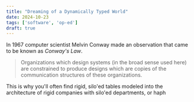 ```yaml
---
title: "Dreaming of a Dynamically Typed World"
date: 2024-10-23
tags: ['software', 'op-ed']
draft: true
---
```

In 1967 computer scientist Melvin Conway made an observation that came to be known as _Conway's Law_.
> Organizations which design systems (in the broad sense used here) are constrained to produce designs which are copies of the communication structures of these organizations.

This is why you'll often find rigid, silo'ed tables modeled into the architecture of rigid companies with silo'ed departments, or haph
<!--stackedit_data:
eyJoaXN0b3J5IjpbMTIyMTMyMDcwLDEwOTA1NTAyMzhdfQ==
-->